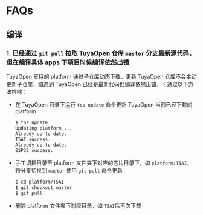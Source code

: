# FAQs


## 编译

### 1. 已经通过 `git pull` 拉取 TuyaOpen 仓库 `master` 分支最新源代码，但在编译具体 apps 下项目时候编译依然出错

TuyaOpen 支持的 platform 通过子仓库动态下载，更新 TuyaOpen 仓库不会主动更新子仓库，如遇到 TuyaOpen 已经是最新代码但编译依然出错，可通过以下方法排除：

- 在 TuyaOpen 目录下运行 `tos update` 命令更新 TuyaOpen 当前已经下载的 platform
    ```sh
    $ tos update
    Updating platform ...
    Already up to date.
    T5AI success.
    Already up to date.
    ESP32 success.
    ```

- 手工切换目录至 platform 文件夹下对应的芯片目录下，如 `platform/T5AI`，将分支切换到 `master` 使用 `git pull` 命令更新
    ```sh
    $ cd platform/T5AI
    $ git checkout master
    $ git pull
    ```

- 删除 platform 文件夹下对应目录，如 `T5AI`后再次下载

